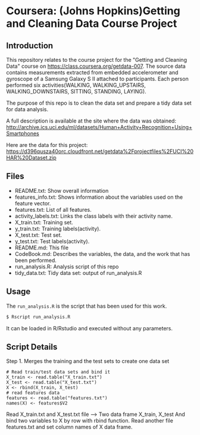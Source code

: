 # Coursera: (Johns Hopkins)Getting and Cleaning Data Course Project

## Introduction

This repository relates to the course project for the "Getting and Cleaning Data" course on https://class.coursera.org/getdata-007.
The source data contains measurements extracted from embedded accelerometer and gyroscope of a Samsung Galaxy S II attached to participants. Each person performed six activities(WALKING, WALKING_UPSTAIRS, WALKING_DOWNSTAIRS, SITTING, STANDING, LAYING).

The purpose of this repo is to clean the data set and prepare a tidy data set for data analysis.

A full description is available at the site where the data was obtained:
http://archive.ics.uci.edu/ml/datasets/Human+Activity+Recognition+Using+Smartphones

Here are the data for this project:
https://d396qusza40orc.cloudfront.net/getdata%2Fprojectfiles%2FUCI%20HAR%20Dataset.zip

## Files

- README.txt: Show overall information
- features_info.txt: Shows information about the variables used on the feature vector.
- features.txt: List of all features.
- activity_labels.txt: Links the class labels with their activity name.
- X_train.txt: Training set.
- y_train.txt: Training labels(activity).
- X_test.txt: Test set.
- y_test.txt: Test labels(activity).
- README.md: This file
- CodeBook.md: Describes the variables, the data, and the work that has been performed.
- run_analysis.R: Analysis script of this repo
- tidy\_data.txt: Tidy data set: output of run_analysis.R

## Usage

The `run_analysis.R` is the script that has been used for this work.

```bash
$ Rscript run_analysis.R
```

It can be loaded in R/Rstudio and executed without any parameters.

## Script Details

Step 1. Merges the training and the test sets to create one data set
```
# Read train/test data sets and bind it
X_train <- read.table("X_train.txt")
X_test <- read.table("X_test.txt")
X <- rbind(X_train, X_test)
# read features data
features <- read.table("features.txt")
names(X) <- features$V2
```
Read X\_train.txt and X\_test.txt file --> Two data frame X\_train, X\_test
And bind two variables to X by row with rbind function.
Read another file features.txt and set column names of X data frame.

